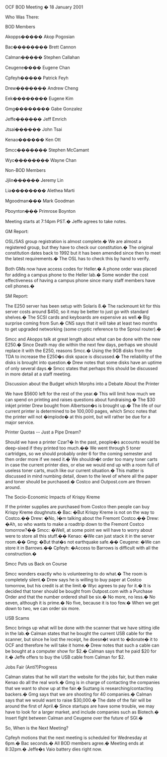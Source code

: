 

OCF BOD Meeting � 18 January 2001

 

Who Was There:

 
BOD Members

Akopps����� Akop Pogosian

Bac�������� Brett Cannon

Calman����� Stephen Callahan

Ceugene���� Eugene Chan

Cpfeyh����� Patrick Feyh

Drew������� Andrew Cheng

Eek�������� Eugene Kim

Gmg�������� Gabe Gonzalez

Jeffe������ Jeff Emrich

Jtsai������ John Tsai

Kenao������ Ken Ott

Smcc������� Stephen McCamant

Wyc�������� Wayne Chan

 
Non-BOD Members

Jjlin������ Jeremy Lin

Lia�������� Alethea Marti

Mgoodman��� Mark Goodman

Pboynton��� Primrose Boynton

 

 

Meeting starts at 7:14pm PST.� Jeffe agrees to take notes.

 

GM Report:

OSL/SAS group registration is almost complete.� We are almost a registered group, but they have to check our constitution.� The original constitution dates back to 1992 but it has been amended since then to meet the latest requirements.� The OSL has to check this by hand to verify.

 

Both GMs now have access codes for Heller.� A phone order was placed for adding a campus phone to the Heller lab.� Some wonder the cost effectiveness of having a campus phone since many staff members have cell phones.�

 

SM Report:

The E250 server has been setup with Solaris 8.� The rackmount kit for this server costs around $450, so it may be better to just go with standard shelves.� The SCSI cards and keyboards are expensive as well.� Big surprise coming from Sun.� CNS says that it will take at least two months to get upgraded networking (some cryptic reference to the Sproul router).�

 

Smcc and Akopps talk at great length about what can be done with the new E250.� Since Death may die within the next few days, perhaps we should replace it with the E250, reasons Smcc.� Using the 9GB disks from the TDA to increase the E250�s disk space is discussed.� The reliability of the disks is brought into question.� Drew notes that some disks have an uptime of only several days.� Smcc states that perhaps this should be discussed in more detail at a staff meeting.

 

Discussion about the Budget which Morphs into a Debate About the Printer

We have $5600 left for the rest of the year.� This will limit how much we can spend on printing and raises questions about fundraising.� The $30 inkjet printer Drew bought from Albertson�s is brought up.� The life of our current printer is determined to be 100,000 pages, which Smcc notes that the printer will not �implode� at this point, but will rather be due for a major service.

 

Printer Quotas -- Just a Pipe Dream?

Should we have a printer Czar?� In the past, people�s accounts would be deep-sixed if they printed too much.�� We went through 5 toner cartridges, so we should probably order 6 for the coming semester and then order more if we need it.� We shouldn�t order too many toner carts in case the current printer dies, or else we would end up with a room full of useless toner carts, much like our current situation.� This matter is discussed in mind numbing detail, down to the level of where all the paper and toner should be purchased.� Costco and Outpost.com are thrown around.

 

The Socio-Economic Impacts of Krispy Kreme

If the printer supplies are purchased from Costco then people can buy Krispy Kreme doughnuts.� Bac: �But Krispy Kreme is not on the way to Costco.�� Drew: �No, I�m talking about the Fremont Costco.�� Drew: �Ah, so who wants to make a roadtrip down to the Fremont Costco tomorrow?�� Smcc: �Well, at some point we will have to worry about were to store all this stuff.�� Kenao: �We can just stack it in the server room.�� Gmg: �But that�s not earthquake safe.�� Ceugene: �We can store it in Barrows.�� Cpfeyh: �Access to Barrows is difficult with all the construction.�

 

Smcc Puts us Back on Course

Smcc wonders exactly who is volunteering to do what.� The room is completely silent.� Drew says he is willing to buy paper at Costco tomorrow, but his credit is at the limit.� Wyc agrees to pay for it.� It is decided that toner should be bought from Outpost.com with a Purchase Order and that the number ordered shall be six.� No more, no less.� No seven, although it is prime.� No five, because it is too few.� When we get down to two, we can order six more.

 

USB Scams

Smcc brings up what will be done with the scanner that we have sitting idle in the lab.� Calman states that he bought the current USB cable for the scanner, but since he lost the receipt, he doesn�t want to �donate� it to OCF and therefore he will take it home.� Drew notes that such a cable can be bought at a computer show for $2.� Calman says that he paid $20 for it.� Jeffe offers to buy the USB cable from Calman for $2.

 

Jobs Fair (Anti?)Progress

Calman states that he will start the website for the jobs fair, but then make Kenao do all the real work.� Gmg is in charge of contacting the companies that we want to show up at the fair.� Suztang is researching/contacting backers.� Gmg says that we are shooting for 40 companies.� Calman says that we would want to raise $30,000.� The date of the fair will be around the first of April.� Since startups are have some trouble, we may have to look for a larger market, and include companies such as Biotech.� Insert fight between Calman and Ceugene over the future of SGI.�

 

So, When is the Next Meeting?

Cpfeyh motions that the next meeting is scheduled for Wednesday at 6pm.� Bac seconds.� All BOD members agree.� Meeting ends at 8:32pm.� Jeffe�s Vaio battery dies right now.

